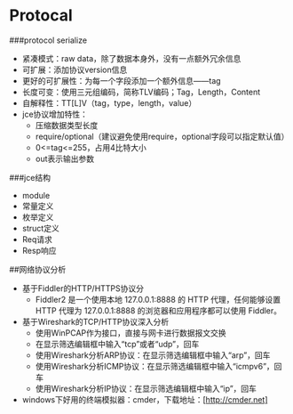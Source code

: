 Protocal
======

###protocol serialize
* 紧凑模式：raw data，除了数据本身外，没有一点额外冗余信息
* 可扩展：添加协议version信息
* 更好的可扩展性：为每一个字段添加一个额外信息——tag
* 长度可变：使用三元组编码，简称TLV编码；Tag，Length，Content
* 自解释性：TT[L]V（tag，type，length，value）
* jce协议增加特性：
  * 压缩数据类型长度
  * require/optional（建议避免使用require，optional字段可以指定默认值）
  * 0<=tag<=255，占用4比特大小
  * out表示输出参数

###jce结构
* module
* 常量定义
* 枚举定义
* struct定义
* Req请求
* Resp响应

##网络协议分析
* 基于Fiddler的HTTP/HTTPS协议分
  * Fiddler2 是一个使用本地 127.0.0.1:8888 的 HTTP 代理，任何能够设置 HTTP 代理为 127.0.0.1:8888 的浏览器和应用程序都可以使用 Fiddler。
* 基于Wireshark的TCP/HTTP协议深入分析
  * 使用WinPCAP作为接口，直接与网卡进行数据报文交换
  * 在显示筛选编辑框中输入“tcp”或者“udp”，回车
  * 使用Wireshark分析ARP协议：在显示筛选编辑框中输入“arp”，回车
  * 使用Wireshark分析ICMP协议：在显示筛选编辑框中输入“icmpv6”，回车
  * 使用Wireshark分析IP协议：在显示筛选编辑框中输入“ip”，回车
* windows下好用的终端模拟器：cmder，下载地址：[http://cmder.net]

